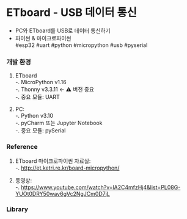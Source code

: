# ETboard - USB 데이터 통신
- PC와 ETboard를 USB로 데이터 통신하기  
- 파이썬 & 마이크로파이썬   
#esp32 #uart #python #micropython #usb #pyserial


### 개발 환경
1. ETboard  
-. MicroPython v1.16  
-. Thonny v3.3.11 <- :warning: 버전 중요     
-. 중요 모듈: UART  
 

2. PC:  
-. Python v3.10  
-. pyCharm 또는 Jupyter Notebook  
-. 중요 모듈: pySerial  
   

### Reference
1. ETboard 마이크로파이썬 자료실:   
-. http://et.ketri.re.kr/board-micropython/  

2. 동영상:  
-. https://www.youtube.com/watch?v=lA2C4mfzHj4&list=PL08G-YUOt0DRY50wav6gVc2NgJCm0D7jL  

### Library
  